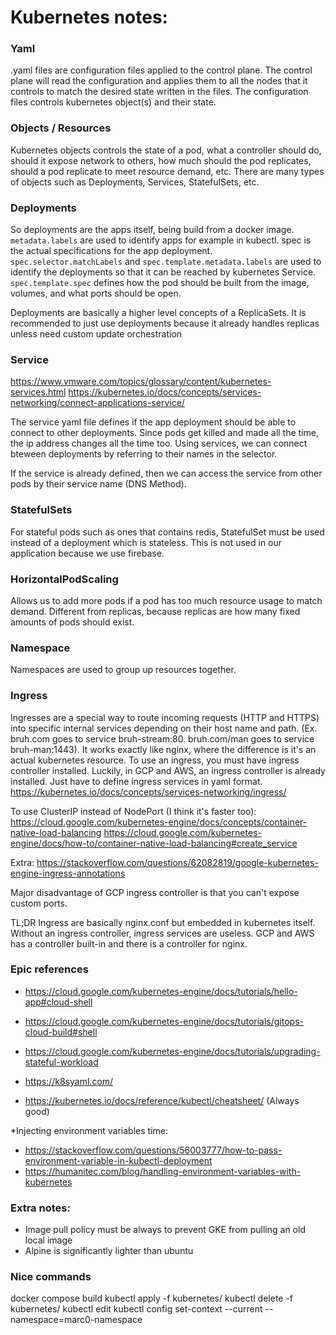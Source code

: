# Kubernetes notes:

### Yaml
.yaml files are configuration files applied to the control plane. The control
plane will read the configuration and applies them to all the nodes that it
controls to match the desired state written in the files. The configuration files
controls kubernetes object(s) and their state.

### Objects / Resources
Kubernetes objects controls the state of a pod, what a controller should do,
should it expose network to others, how much should the pod replicates, should
a pod replicate to meet resource demand, etc. There are many types of objects
such as Deployments, Services, StatefulSets, etc.

### Deployments
So deployments are the apps itself, being build from a docker image.
`metadata.labels` are used to identify apps for example in kubectl.
spec is the actual specifications for the app deployment.
`spec.selector.matchLabels` and `spec.template.metadata.labels` are used to
identify the deployments so that it can be reached by kubernetes Service.
`spec.template.spec` defines how the pod should be built from the image, volumes,
and what ports should be open.

Deployments are basically a higher level concepts of a ReplicaSets. It is
recommended to just use deployments because it already handles replicas unless
need custom update orchestration

### Service
https://www.vmware.com/topics/glossary/content/kubernetes-services.html
https://kubernetes.io/docs/concepts/services-networking/connect-applications-service/

The service yaml file defines if the app deployment should be able to connect
to other deployments. Since pods get killed and made all the time, the ip
address changes all the time too. Using services, we can connect bteween
deployments by referring to their names in the selector.

If the service is already defined, then we can access the service from other
pods by their service name (DNS Method).

### StatefulSets
For stateful pods such as ones that contains redis, StatefulSet must be used
instead of a deployment which is stateless. This is not used in our application
because we use firebase.

### HorizontalPodScaling
Allows us to add more pods if a pod has too much resource usage to match demand.
Different from replicas, because replicas are how many fixed amounts of pods
should exist.

### Namespace
Namespaces are used to group up resources together.


### Ingress
Ingresses are a special way to route incoming requests (HTTP and HTTPS) into
specific internal services depending on their host name and path. (Ex. bruh.com
goes to service bruh-stream:80. bruh.com/man goes to service bruh-man:1443). It
works exactly like nginx, where the difference is it's an actual kubernetes
resource. To use an ingress, you must have ingress controller installed.
Luckily, in GCP and AWS, an ingress controller is already installed. Just have
to define ingress services in yaml format.
https://kubernetes.io/docs/concepts/services-networking/ingress/

To use ClusterIP instead of NodePort (I think it's faster too):
https://cloud.google.com/kubernetes-engine/docs/concepts/container-native-load-balancing
https://cloud.google.com/kubernetes-engine/docs/how-to/container-native-load-balancing#create_service

Extra:
https://stackoverflow.com/questions/62082819/google-kubernetes-engine-ingress-annotations

Major disadvantage of GCP ingress controller is that you can't expose custom ports.

TL;DR Ingress are basically nginx.conf but embedded in kubernetes itself.
Without an ingress controller, ingress services are useless. GCP and AWS has
a controller built-in and there is a controller for nginx.

### Epic references
- https://cloud.google.com/kubernetes-engine/docs/tutorials/hello-app#cloud-shell
- https://cloud.google.com/kubernetes-engine/docs/tutorials/gitops-cloud-build#shell
- https://cloud.google.com/kubernetes-engine/docs/tutorials/upgrading-stateful-workload
- https://k8syaml.com/

- https://kubernetes.io/docs/reference/kubectl/cheatsheet/ (Always good)

*Injecting environment variables time:
- https://stackoverflow.com/questions/56003777/how-to-pass-environment-variable-in-kubectl-deployment
- https://humanitec.com/blog/handling-environment-variables-with-kubernetes

### Extra notes:
- Image pull policy must be always to prevent GKE from pulling an old local image
- Alpine is significantly lighter than ubuntu

### Nice commands

docker compose build
kubectl apply -f kubernetes/
kubectl delete -f kubernetes/
kubectl edit
kubectl config set-context --current --namespace=marc0-namespace